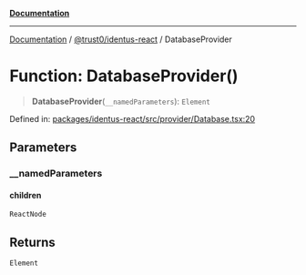 [**Documentation**](../../../README.md)

***

[Documentation](../../../README.md) / [@trust0/identus-react](../README.md) / DatabaseProvider

# Function: DatabaseProvider()

> **DatabaseProvider**(`__namedParameters`): `Element`

Defined in: [packages/identus-react/src/provider/Database.tsx:20](https://github.com/trust0-project/identus/blob/0c6075a05bd9613f957dcc7d1fd7147cfc3b48fb/packages/identus-react/src/provider/Database.tsx#L20)

## Parameters

### \_\_namedParameters

#### children

`ReactNode`

## Returns

`Element`
